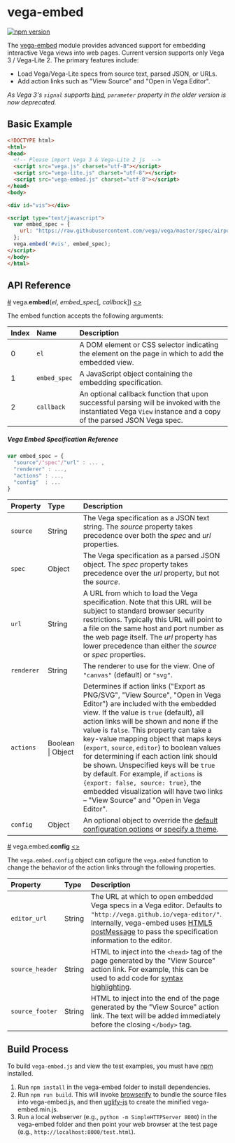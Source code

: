 # vega-embed

[![npm version](https://img.shields.io/npm/v/vega-embed.svg)](https://www.npmjs.com/package/vega-embed)

The [vega-embed](http://github.com/vega/vega-embed) module provides advanced support for embedding interactive Vega views into web pages. Current version supports only Vega 3 / Vega-Lite 2. The primary features include:

- Load Vega/Vega-Lite specs from source text, parsed JSON, or URLs.
- Add action links such as "View Source" and "Open in Vega Editor".


_As Vega 3's `signal` supports [bind](https://github.com/vega/vega/blob/master/PORTING_GUIDE.md#scales), `parameter` property in the older version is now deprecated._
<!--TODO : Link the older version document -->

## Basic Example

```html
<!DOCTYPE html>
<html>
<head>
  <!-- Please import Vega 3 & Vega-Lite 2 js  -->
  <script src="vega.js" charset="utf-8"></script>
  <script src="vega-lite.js" charset="utf-8"></script>
  <script src="vega-embed.js" charset="utf-8"></script>
</head>
<body>

<div id="vis"></div>

<script type="text/javascript">
  var embed_spec = {
    url: "https://raw.githubusercontent.com/vega/vega/master/spec/airports.vg.json"
  };
  vega.embed('#vis', embed_spec);
</script>
</body>
</html>
```


## API Reference

<a name="embed" href="#embed">#</a>
vega.<b>embed</b>(<i>el</i>, <i>embed_spec</i>[, <i>callback</i>])
[<>](https://github.com/vega/vega-embed/src/embed.js "Source")

The embed function accepts the following arguments:

| Index   | Name         | Description    |
| :------ | :----------- | :------------- |
| 0       | `el`         | A DOM element or CSS selector indicating the element on the page in which to add the embedded view. |
| 1       | `embed_spec` | A JavaScript object containing the embedding specification. |
| 2       | `callback`   | An optional callback function that upon successful parsing will be invoked with the instantiated Vega `View` instance and a copy of the parsed JSON Vega spec. |

##### Vega Embed Specification Reference

```js
var embed_spec = {
  "source"/"spec"/"url" : ... ,
  "renderer" : ...,
  "actions" : ...,
  "config"  : ...
}
```

| Property | Type             | Description    |
| :------- | :--------------- | :------------- |
| `source` | String | The Vega specification as a JSON text string. The _source_ property takes precedence over both the _spec_ and _url_ properties. |
| `spec`   | Object | The Vega specification as a parsed JSON object. The _spec_ property takes precedence over the _url_ property, but not the _source_. |
| `url`    | String | A URL from which to load the Vega specification. Note that this URL will be subject to standard browser security restrictions. Typically this URL will point to a file on the same host and port number as the web page itself. The _url_ property has lower precedence than either the _source_ or _spec_ properties. |
| `renderer`    | String        | The renderer to use for the view. One of `"canvas"` (default) or `"svg"`. |
| `actions`     | Boolean &#124; Object       | Determines if action links ("Export as PNG/SVG", "View Source", "Open in Vega Editor") are included with the embedded view. If the value is `true` (default), all action links will be shown and none if the value is `false`.  This property can take a key-value mapping object that maps keys (`export`, `source`, `editor`) to boolean values for determining if each action link should be shown.  Unspecified keys will be `true` by default.  For example, if `actions` is `{export: false, source: true}`, the embedded visualization will have two links – "View Source" and "Open in Vega Editor".        |
| `config`      | Object        | An optional object to override the [default configuration options](https://github.com/vega/vega-parser/blob/master/src/config.js) or [specify a theme](https://github.com/vega/vega-parser#configuration-reference). |




<a name="embed.config" href="#embed.config">#</a>
vega.embed.<b>config</b>
[<>](https://github.com/vega/vega-embed/src/embed.js "Source")


The `vega.embed.config` object can cofigure the `vega.embed` function to change the behavior of the action links through the following properties. 

| Property        | Type     | Description    |
| :-------------- | :------- | :------------- |
| `editor_url`    | String   | The URL at which to open embedded Vega specs in a Vega editor. Defaults to `"http://vega.github.io/vega-editor/"`. Internally, vega-embed uses [HTML5 postMessage](https://developer.mozilla.org/en-US/docs/Web/API/Window/postMessage) to pass the specification information to the editor. |
| `source_header` | String   | HTML to inject into the `<head>` tag of the page generated by the "View Source" action link. For example, this can be used to add code for [syntax highlighting](https://highlightjs.org/). |
| `source_footer` | String   | HTML to inject into the end of the page generated by the "View Source" action link. The text will be added immediately before the closing `</body>` tag. |



## Build Process

To build `vega-embed.js` and view the test examples, you must have [npm](https://www.npmjs.com/) installed.

1. Run `npm install` in the vega-embed folder to install dependencies.
2. Run `npm run build`. This will invoke [browserify](http://browserify.org/) to bundle the source files into vega-embed.js, and then [uglify-js](http://lisperator.net/uglifyjs/) to create the minified vega-embed.min.js.
3. Run a local webserver (e.g., `python -m SimpleHTTPServer 8000`) in the vega-embed folder and then point your web browser at the test page (e.g., `http://localhost:8000/test.html`).
